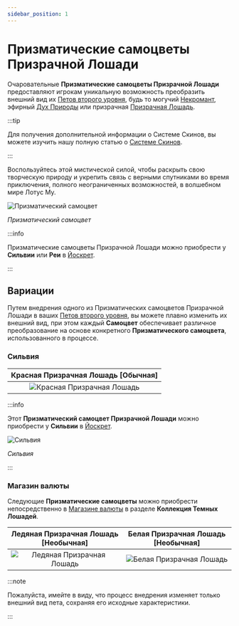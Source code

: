 ```yaml
---
sidebar_position: 1
---
```


# Призматические самоцветы Призрачной Лошади

Очаровательные **Призматические самоцветы Призрачной Лошади** предоставляют игрокам уникальную возможность преобразить внешний вид их [Петов второго уровня](/category/pets), будь то могучий [Некромант](/crafting/pets/Necromancer), эфирный [Дух Природы](/crafting/pets/spirit-of-nature) или призрачная [Призрачная Лошадь](/crafting/pets/ghost-horse).

:::tip

Для получения дополнительной информации о Системе Скинов, вы можете изучить нашу полную статью о [Системе Скинов](/skin-system).

:::

Воспользуйтесь этой мистической силой, чтобы раскрыть свою творческую природу и укрепить связь с верными спутниками во время приключения, полного неограниченных возможностей, в волшебном мире Лотус Му.

![Призматический самоцвет](/img/items/jewels/prismatic-gem.png)

_Призматический самоцвет_

:::info

Призматические самоцветы Призрачной Лошади можно приобрести у **Сильвии** или **Реи** в [Йоскрет](/maps/yoskreth).

:::

## Вариации

Путем внедрения одного из Призматических самоцветов Призрачной Лошади в ваших [Петов второго уровня](/category/pets), вы можете плавно изменить их внешний вид, при этом каждый **Самоцвет** обеспечивает различное преобразование на основе конкретного **Призматического самоцвета**, использованного в процессе.

### Сильвия

| Красная Призрачная Лошадь [<span className="tier-common">**Обычная**</span>] |
| :--------------------------------------------------------------------------: |
|      ![Красная Призрачная Лошадь](/img/items/pets/red-ghost-horse.jpg)       |

:::info

Этот **Призматический самоцвет Призрачной Лошади** можно приобрести у **Сильвии** в [Йоскрет](/maps/yoskreth).

![Сильвия](/img/npc/silvia.jpg)

_Сильвия_

:::

### Магазин валюты

Следующие **Призматические самоцветы** можно приобрести непосредственно в [Магазине валюты](/client-features/cash-shop) в разделе **Коллекция Темных Лошадей**.

| Ледяная Призрачная Лошадь [<span className="tier-uncommon">**Необычная**</span>] | Белая Призрачная Лошадь [<span className="tier-uncommon">**Необычная**</span>] |
| :------------------------------------------------------------------------------: | :----------------------------------------------------------------------------: |
|        ![Ледяная Призрачная Лошадь](/img/items/pets/ice-ghost-horse.jpg)         |       ![Белая Призрачная Лошадь](/img/items/pets/white-ghost-horse.jpg)        |

:::note

Пожалуйста, имейте в виду, что процесс внедрения изменяет только внешний вид пета, сохраняя его исходные характеристики.

:::
